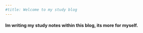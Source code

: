 ```yaml
---
#title: Welcome to my study blog
---
```

#### Im writing my study notes within this blog, its more for myself.
